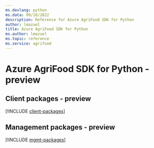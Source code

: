 ```yaml
---
ms.devlang: python
ms.data: 09/16/2022
description: Reference for Azure AgriFood SDK for Python
author: lmazuel
title: Azure AgriFood SDK for Python
ms.author: lmazuel
ms.topic: reference
ms.service: agrifood
---
```

# Azure AgriFood SDK for Python - preview

## Client packages - preview
[!INCLUDE [client-packages](agrifood-client-index.md)]
## Management packages - preview
[!INCLUDE [mgmt-packages](agrifood-mgmt-index.md)]